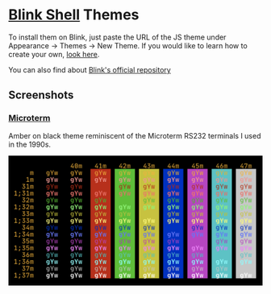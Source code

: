# [Blink Shell](http://www.blink.sh) Themes

To install them on Blink, just paste the URL of the JS theme under Appearance -> Themes -> New Theme. If you would like to learn how to create your own, [look here](https://github.com/blinksh/blink/blob/raw/Resources/FontsAndThemes.md).

You can also find about [Blink's official repository](https://github.com/blinksh/blink)

## Screenshots

### [Microterm](themes/Microterm.js)
Amber on black theme reminiscent of the Microterm RS232 terminals I used in the 1990s.

![Microterm](screenshots/Microterm.png)
